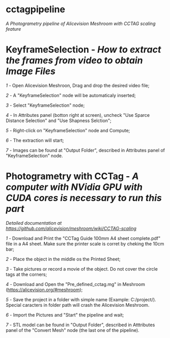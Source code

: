 # cctagpipeline
*A Photogrametry pipeline of Alicevision Meshroom with CCTAG scaling feature*

# KeyframeSelection - *How to extract the frames from video to obtain Image Files*

*1* - Open Alicevision Meshroon, Drag and drop the desired video file;

*2* - A "KeyframeSelection" node will be automaticaly inserted;

*3* - Select "KeyframeSelection" node;

*4* - In Attributes panel (botton right at screen), uncheck "Use Sparce Distance Selection" and "Use Shapness Selction";

*5* - Right-click on "KeyframeSelection" node and Compute;

*6* - The extraction will start;

*7* - Images can be found at "Output Folder", described in Attributes panel of "KeyframeSelection" node.

# Photogrametry with CCTag - *A computer with NVidia GPU with CUDA cores is necessary to run this part*

*Detailed documentation at https://github.com/alicevision/meshroom/wiki/CCTAG-scaling*

*1* - Download and Print the "CCTag Guide 100mm A4 sheet complete.pdf" file in a A4 sheet. Make sure the printer scale is corret by cheking the 10cm bar;

*2* - Place the object in the middle os the Printed Sheet;

*3* - Take pictures or record a movie of the object. Do not cover the circle tags at the corners;

*4* - Download and Open the "Pre_defined_cctag.mg" in Meshroom (https://alicevision.org/#meshroom);

*5* - Save the project in a folder with simple name (Example: C:/project/). Special caracters in folder path will crash the Alicevision Meshroom.

*6* - Import the Pictures and "Start" the pipeline and wait;

*7* - STL model can be found in "Output Folder", described in Atttributes panel of the "Convert Mesh" node (the last one of the pipeline).
